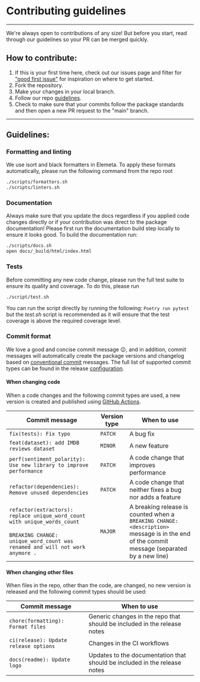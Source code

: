 # Contributing guidelines

---

We're always open to contributions of any size! But before you start, read through our guidelines so your PR can be merged quickly.

## How to contribute:

1. If this is your first time here, check out our issues page and filter for ["good first issue"](https://github.com/superwise-ai/elemeta/labels/good%20first%20issue) for inspiration on where to get started.
2. Fork the repository.
3. Make your changes in your local branch.
4. Follow our repo [guidelines](#guidelines).
5. Check to make sure that your commits follow the package standards and then open a new PR request to the "main" branch.

---

## <a id="guidelines"></a>Guidelines:

### Formatting and linting

We use isort and black formatters in Elemeta. To apply these formats automatically, please run the following command from the repo root

```sh
./scripts/formatters.sh
./scripts/linters.sh
```

### Documentation

Always make sure that you update the docs regardless if you applied code changes directly or if your contribution was direct to the package documentation! Please first run the documentation build step locally to ensure it looks good. To build the documentation run:

```sh
./scripts/docs.sh
open docs/_build/html/index.html
```

### Tests

Before committing any new code change, please run the full test suite to ensure its quality and coverage. To do this, please run

```sh
./script/test.sh
```

You can run the script directly by running the following: `Poetry run pytest`
but the _test.sh_ script is recommended as it will ensure that the test coverage is above the required coverage level.

### Commit format

We love a good and concise commit message 😉, and in addition, commit messages will automatically create the package versions and changelog based on [conventional commit](https://www.conventionalcommits.org/en/v1.0.0/#summary) messages.
The full list of supported commit types can be found in the release [configuration](https://github.com/superwise-ai/elemeta/blob/main/.releaserc.json#L11C32-L17).

#### **When changing code**

When a code changes and the following commit types are used, a new version is created and published using [GitHub Actions](https://github.com/superwise-ai/elemeta/actions/workflows/release.yaml).

| Commit message                                                                                                                                                | Version type | When to use                                                                                                                                 |
| ------------------------------------------------------------------------------------------------------------------------------------------------------------- | ------------ | ------------------------------------------------------------------------------------------------------------------------------------------- |
| `fix(tests): Fix typo`                                                                                                                                        | `PATCH`      | A bug fix                                                                                                                                   |
| `feat(dataset): add IMDB reviews dataset`                                                                                                                     | `MINOR`      | A new feature                                                                                                                               |
| `perf(sentiment_polarity): Use new library to improve performance`                                                                                            | `PATCH`      | A code change that improves performance                                                                                                     |
| `refactor(dependencies): Remove unused dependencies`                                                                                                          | `PATCH`      | A code change that neither fixes a bug nor adds a feature                                                                                   |
| `refactor(extractors): replace unique_word_count with unique_words_count`<br><br>`BREAKING CHANGE: unique_word_count was renamed and will not work anymore .` | `MAJOR`      | A breaking release is counted when a `BREAKING CHANGE: <description>` message is in the end of the commit message (separated by a new line) |

#### **When changing other files**

When files in the repo, other than the code, are changed, no new version is released and the following commit types should be used:

| Commit message                        | When to use                                                               |
| ------------------------------------- | ------------------------------------------------------------------------- |
| `chore(formatting): Format files`     | Generic changes in the repo that should be included in the release notes  |
| `ci(release): Update release options` | Changes in the CI workflows                                               |
| `docs(readme): Update logo`           | Updates to the documentation that should be included in the release notes |
